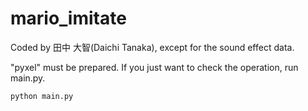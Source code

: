 # mario_imitate

Coded by 田中 大智(Daichi Tanaka), except for the sound effect data.

"pyxel" must be prepared. If you just want to check the operation, run main.py.
~~~
python main.py
~~~
